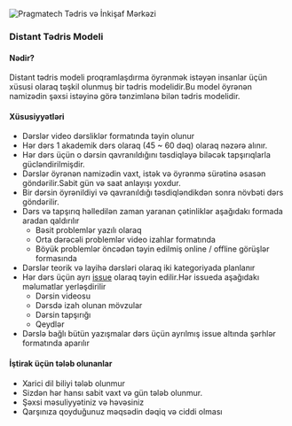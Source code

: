 ![Pragmatech Tədris və İnkişaf Mərkəzi](/logo.png)

### Distant Tədris Modeli

#### Nədir?
Distant tədris modeli proqramlaşdırma öyrənmək istəyən insanlar üçün xüsusi olaraq təşkil olunmuş bir tədris modelidir.Bu model öyrənən namizədin şəxsi istəyinə görə tənzimlənə bilən tədris modelidir.

#### Xüsusiyyətləri
- Dərslər video dərsliklər formatında təyin olunur
- Hər dərs 1 akademik dərs olaraq (45 ~ 60 dəq) olaraq nəzərə alınır.
- Hər dərs üçün o dərsin qavranıldığını təsdiqləyə biləcək tapşırıqlarla gücləndirilmişdir.
- Dərslər öyrənən namizədin vaxt, istək və öyrənmə sürətinə əsasən göndərilir.Sabit gün və saat anlayışı yoxdur.
- Bir dərsin öyrənildiyi və qavranıldığı təsdiqləndikdən sonra növbəti dərs göndərilir.
- Dərs və tapşırıq həlledilən zaman yaranan çətinliklər aşağıdakı formada aradan qaldırılır
  - Bəsit problemlər yazılı olaraq
  - Orta dərəcəli problemlər video izahlar formatında
  - Böyük problemlər öncədən təyin edilmiş online / offline görüşlər  formasında
- Dərslər teorik və layihə dərsləri olaraq iki kategoriyada planlanır
- Hər dərs üçün ayrı [issue](https://docs.github.com/en/issues/tracking-your-work-with-issues/about-issues) olaraq təyin edilir.Hər issueda aşağıdakı məlumatlar yerləşdirilir
  - Dərsin videosu
  - Dərsdə izah olunan mövzular
  - Dərsin tapşırığı
  - Qeydlər
- Dərslə bağlı bütün yazışmalar dərs üçün ayrılmış issue altında şərhlər formatında aparılır
#### İştirak üçün tələb olunanlar
- Xarici dil biliyi tələb olunmur
- Sizdən hər hansı sabit vaxt və gün tələb olunmur.
- Şəxsi məsuliyyətiniz və həvəsiniz
- Qarşınıza qoyduğunuz məqsədin dəqiq və ciddi olması





